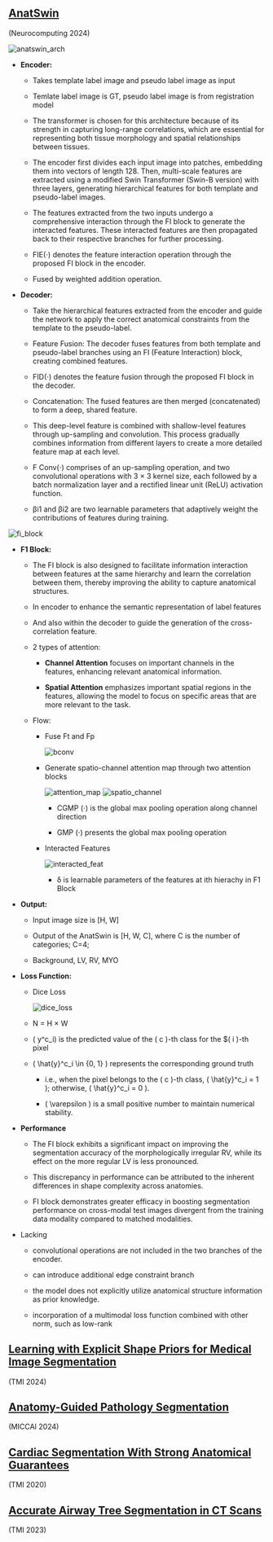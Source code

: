 ## [AnatSwin](https://www.sciencedirect.com/science/article/pii/S0925231224001504)

(Neurocomputing 2024)

![anatswin_arch](../asset/anatswin_arch.png)

- **Encoder:**

  - Takes template label image and pseudo label image as input

  - Temlate label image is GT, pseudo label image is from registration model

  - The transformer is chosen for this architecture because of its strength in capturing long-range correlations, which are essential for representing both tissue morphology and spatial relationships between tissues.

  - The encoder first divides each input image into patches, embedding them into vectors of length 128. Then, multi-scale features are extracted using a modified Swin Transformer (Swin-B version) with three layers, generating hierarchical features for both template and pseudo-label images.

  - The features extracted from the two inputs undergo a comprehensive interaction through the FI block to generate the interacted features. These interacted features are then propagated back to their respective branches for further processing.

  - FIE(⋅) denotes the feature interaction operation through the proposed FI block in the encoder.

  - Fused by weighted addition operation.

- **Decoder:**

  - Take the hierarchical features extracted from the encoder and guide the network to apply the correct anatomical constraints from the template to the pseudo-label.

  - Feature Fusion: The decoder fuses features from both template and pseudo-label branches using an FI (Feature Interaction) block, creating combined features.

  - FID(⋅) denotes the feature fusion through the proposed FI block in the decoder.

  - Concatenation: The fused features are then merged (concatenated) to form a deep, shared feature.

  - This deep-level feature is combined with shallow-level features through up-sampling and convolution. This process gradually combines information from different layers to create a more detailed feature map at each level.

  - F Conv(⋅) comprises of an up-sampling operation, and two convolutional operations with 3 × 3 kernel size, each followed by a batch normalization layer and a rectified linear unit (ReLU) activation function.

  - βi1 and βi2 are two learnable parameters that adaptively weight the contributions of features during training.

![fi_block](../asset/fi_block.png)

- **F1 Block:**

  - The FI block is also designed to facilitate information interaction between features at the same hierarchy and learn the correlation between them, thereby improving the ability to capture anatomical structures.

  - In encoder to enhance the semantic representation of label features

  - And also within the decoder to guide the generation of the cross-correlation feature.

  - 2 types of attention:

    - **Channel Attention** focuses on important channels in the features, enhancing relevant anatomical information.

    - **Spatial Attention** emphasizes important spatial regions in the features, allowing the model to focus on specific areas that are more relevant to the task.

  - Flow:

    - Fuse Ft and Fp

        ![bconv](../asset/bconv.png)

    - Generate spatio-channel attention map through two attention blocks

        ![attention_map](../asset/attention_map.png)
        ![spatio_channel](../asset/spatio_and_channel.png)

      - CGMP (⋅) is the global max pooling operation along channel direction

      - GMP (⋅) presents the global max pooling operation

    - Interacted Features

        ![interacted_feat](../asset/interacted_features.png)

      - δ is learnable parameters of the features at ith hierachy in F1 Block

- **Output:**

  - Input image size is [H, W]

  - Output of the AnatSwin is [H, W, C], where C is the number of categories; C=4;

  - Background, LV, RV, MYO
  

- **Loss Function:**

  - Dice Loss

    ![dice_loss](../asset/dice_loss.png)

  - N = H × W

  - \( y^c_i\) is the predicted value of the \( c \)-th class for the $( i )-th pixel

  - \( \hat{y}^c_i \in \{0, 1\} \) represents the corresponding ground truth

    - i.e., when the pixel belongs to the \( c \)-th class, \( \hat{y}^c_i = 1 \); otherwise, \( \hat{y}^c_i = 0 \).

    - \( \varepsilon \) is a small positive number to maintain numerical stability.

- **Performance**

  - The FI block exhibits a significant impact on improving the segmentation accuracy of the morphologically irregular RV, while its effect on the more regular LV is less pronounced.

  - This discrepancy in performance can be attributed to the inherent differences in shape complexity across anatomies.

  - FI block demonstrates greater efficacy in boosting segmentation performance on cross-modal test images divergent from the training data modality compared to matched modalities.

- Lacking

  - convolutional operations are not included in the two branches of the encoder.

  - can introduce additional edge constraint branch

  - the model does not explicitly utilize anatomical structure information as prior knowledge.

  - incorporation of a multimodal loss function combined with other norm, such as low-rank

## [Learning with Explicit Shape Priors for Medical  Image Segmentation](https://arxiv.org/pdf/2303.17967)

(TMI 2024)

## [Anatomy-Guided Pathology Segmentation](https://arxiv.org/pdf/2407.05844)

(MICCAI 2024)

## [Cardiac Segmentation With Strong  Anatomical Guarantees](https://arxiv.org/pdf/2006.08825)

(TMI 2020)

## [Accurate Airway Tree Segmentation in CT Scans](https://arxiv.org/pdf/2306.09116)

(TMI 2023)
